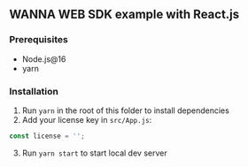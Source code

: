 ## WANNA WEB SDK example with React.js

### Prerequisites

- Node.js@16
- yarn

### Installation

1. Run `yarn` in the root of this folder to install dependencies
2. Add your license key in `src/App.js`:
```js
const license = '';
```
3. Run `yarn start` to start local dev server